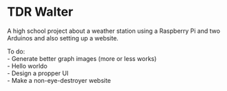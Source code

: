 # TDR Walter
A high school project about a weather station using a Raspberry Pi and two Arduinos and also setting up a website.

To do:  
    - Generate better graph images (more or less works)  
        - Hello worldo  
    - Design a propper UI  
    - Make a non-eye-destroyer website  
